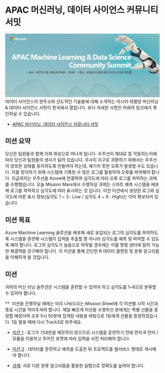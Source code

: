 # APAC 머신러닝, 데이터 사이언스 커뮤니티 서밋 

![0_01](images/0_01.PNG)
데이터 사이언스의 현주소와 선도적인 기술들에 대해 소개하는 아시아 태평양 머신러닝 & 데이터 사이언스 서밋이 한국에서 열립니다. 보다 자세한 사항은 아래의 링크에서 확인하실 수 있습니다. 
* [APAC 머신러닝, 데이터 사이언스 커뮤니티 서밋](http://onoffmix.com/event/97444)

## 미션 요약
당신은 팀원들과 함께 이제 화성으로 떠나게 됩니다. 우주선이 제대로 잘 작동하는지에 따라 당신과 팀원들의 생사가 달려 있습니다. 무사히 지구로 귀환하기 위해서는 우주선이 양호한 상태를 유지하도록 만들어야 하는데, 예기치 못한 오류가 발생할 수도 있습니다. 이를 방지하기 위해 시스템에 기록된 수 많은 로그를 활용하여 오류를 파악해야 합니다. 지금까지는 우주선을 Azure에 연결하여 심각도에 따라 오류 로그를 파악하는 과제를 수행했습니다. 오늘 Mission Mars에서 수행하실 과제는 스마트 예측 시스템을 배포해 로그를 파악하고 심각도에 따라 표시하는 것 입니다. 이전 미션에서 생성된 로그와 심각도에 따른 표시 정보(심각도 1 ~ 3 : Low / 심각도 4 ~ 6 : High)는 이미 확보되어 있습니다.

## 미션 목표
Azure Machine Learning 솔루션을 배포해 새로 유입되는 로그의 심각도를 파악하도록 시스템을 훈련해 시스템이 입력을 추출할 뿐 아니라 심각도를 예측 및 파악할 수 있도록 해야 합니다. 로그의 심각도가 높음으로 파악될 경우에는 이를 명령 센터에 알려 가능한 해결책을 강구해야 합니다.
이 미션을 통해 간단한 R 데이터 클렌징 및 분류 알고리즘을 이해하게 될 것입니다.

## 미션 
귀하의 머신 러닝 솔루션은 시스템을 훈련할 수 있어야 하고 심각도를 1~6으로 분류할 수 있어야 합니다.

**  미션을 진행하실 때에는 미리 나눠드리는 Mission Sheet에 각 미션별 시작 시간과 종료 시간을 적어주셔야 합니다.
제일 빠르게 미션을 수행하신 분에게는 특별 선물을 증정할 예정이며 오후 5시 50분에 집계된 내용을 바탕으로 1등에게 선물을 증정하겠습니다. 1등 발표 때에 다시 Track3로 와주세요.

* [미션 1](https://github.com/APAC-EVENT/Mission-Mars/blob/master/1.Mission1.md) : 로그가 기대만큼 깨끗하지 않으므로 시스템을 훈련하기 전에 먼저 R 언어 / 모듈을 이용하고 주어진 포맷에 따라 입력을 사전 처리해야 합니다.

* [미션 2](https://github.com/APAC-EVENT/Mission-Mars/blob/master/2.Mission2.md) : 데이터를 훈련하고 예측을 도출한 뒤 프로젝트를 웹서비스 형태로 게시해야 합니다.

* [과제](https://github.com/APAC-EVENT/Mission-Mars/blob/master/3.Challenge.md): 서로 다른 분류 알고리즘을 활용한 실험으로 정확도를 높여야 합니다.
